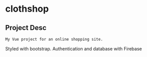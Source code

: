 # clothshop

## Project Desc
```
My Vue project for an online shopping site.
```
Styled with bootstrap. Authentication and database with Firebase

